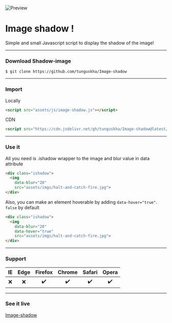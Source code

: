 ![Preview](https://raw.githubusercontent.com/tunguskha/Image-shadow/master/assets/imgs/Preview.jpg)
# Image shadow !

Simple and small Javascript script to display the shadow of the image!

---

### Download Shadow-image
```
$ git clone https://github.com/tunguskha/Image-shadow
```

---

### Import
Locally
```html
<script src="assets/js/image-shadow.js"></script>
```
CDN
```html
<script src="https://cdn.jsdelivr.net/gh/tunguskha/Image-shadow@latest/assets/js/image-shadow.js"></script>
```

---

### Use it
All you need is .ishadow wrapper to the image and blur value in data attribute
```html
<div class="ishadow">
  <img 
	data-blur="20" 
	src="assets/imgs/halt-and-catch-fire.jpg">
</div>
```

Also, you can make an element hoverable by adding `data-hover="true"`.
`false` by default
```html
<div class="ishadow">
  <img 
	data-blur="20" 
	data-hover="true" 
	src="assets/imgs/halt-and-catch-fire.jpg">
</div>
```
---

### Support
| IE | Edge| Firefox | Chrome | Safari | Opera |
|:-:|:--:|:-:|:-:|:-:|:-:|
|:x:| :x: |:heavy_check_mark:|:heavy_check_mark:|:heavy_check_mark:|:heavy_check_mark:|

---

### See it live
[Image-shadow](https://tunguskha.github.io/Image-shadow/)

